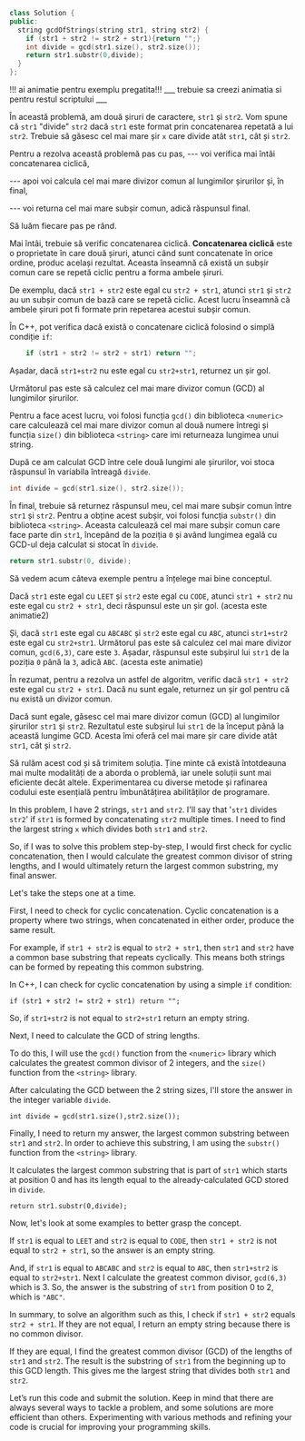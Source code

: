 ```cpp
class Solution {
public:
  string gcdOfStrings(string str1, string str2) {
    if (str1 + str2 != str2 + str1){return "";}
  	int divide = gcd(str1.size(), str2.size());
    return str1.substr(0,divide);
  }
};
```

!!! ai animatie pentru exemplu pregatita!!! 
___ trebuie sa creezi animatia si pentru restul scriptului ___

În această problemă, am două șiruri de caractere, `str1` și `str2`.
Vom spune că `str1` "divide" `str2` dacă `str1` este format prin concatenarea repetată a lui `str2`.
Trebuie să găsesc cel mai mare șir `x` care divide atât `str1`, cât și `str2`.

Pentru a rezolva această problemă pas cu pas, 
--- voi verifica mai întâi concatenarea ciclică, 

--- apoi voi calcula cel mai mare divizor comun al lungimilor șirurilor și, în final, 

--- voi returna cel mai mare subșir comun, adică răspunsul final.

Să luăm fiecare pas pe rând.

Mai întâi, trebuie să verific concatenarea ciclică.
**Concatenarea ciclică** este o proprietate în care două șiruri, atunci când sunt concatenate în orice ordine, produc același rezultat.
Aceasta înseamnă că există un subșir comun care se repetă ciclic pentru a forma ambele șiruri.

De exemplu, dacă `str1 + str2` este egal cu `str2 + str1`, atunci `str1` și `str2` au un subșir comun de bază care se repetă ciclic.
Acest lucru înseamnă că ambele șiruri pot fi formate prin repetarea acestui subșir comun.

În C++, pot verifica dacă există o concatenare ciclică folosind o simplă condiție `if`:

```cpp
    if (str1 + str2 != str2 + str1) return "";
```

Așadar, dacă `str1+str2` nu este egal cu `str2+str1`, returnez un șir gol.

Următorul pas este să calculez cel mai mare divizor comun (GCD) al lungimilor șirurilor.

Pentru a face acest lucru, voi folosi funcția `gcd()` din biblioteca `<numeric>` care calculează cel mai mare divizor comun al două numere întregi și funcția `size()` din biblioteca `<string>` care imi returneaza lungimea unui string.

După ce am calculat GCD între cele două lungimi ale șirurilor, voi stoca răspunsul în variabila întreagă `divide`.

```cpp
int divide = gcd(str1.size(), str2.size());
```

În final, trebuie să returnez răspunsul meu, cel mai mare subșir comun între `str1` și `str2`.
Pentru a obține acest subșir, voi folosi funcția `substr()` din biblioteca `<string>`.
Aceasta calculează cel mai mare subșir comun care face parte din `str1`, începând de la poziția `0` și având lungimea egală cu GCD-ul deja calculat si stocat în `divide`.

```cpp
return str1.substr(0, divide);
```

Să vedem acum câteva exemple pentru a înțelege mai bine conceptul.

Dacă `str1` este egal cu `LEET` și `str2` este egal cu `CODE`, atunci `str1 + str2` nu este egal cu `str2 + str1`, deci răspunsul este un șir gol. (acesta este animatie2)

Și, dacă `str1` este egal cu `ABCABC` și `str2` este egal cu `ABC`, atunci `str1+str2` este egal cu `str2+str1`. Următorul pas este să calculez cel mai mare divizor comun, `gcd(6,3)`, care este `3`. Așadar, răspunsul este subșirul lui `str1` de la poziția `0` până la `3`, adică `ABC`. (acesta este animatie)

În rezumat, pentru a rezolva un astfel de algoritm, verific dacă `str1 + str2` este egal cu `str2 + str1`. Dacă nu sunt egale, returnez un șir gol pentru că nu există un divizor comun.

Dacă sunt egale, găsesc cel mai mare divizor comun (GCD) al lungimilor șirurilor `str1` și `str2`. Rezultatul este subșirul lui `str1` de la început până la această lungime GCD. Acesta îmi oferă cel mai mare șir care divide atât `str1`, cât și `str2`.

Să rulăm acest cod și să trimitem soluția. Ține minte că există întotdeauna mai multe modalități de a aborda o problemă, iar unele soluții sunt mai eficiente decât altele. Experimentarea cu diverse metode și rafinarea codului este esențială pentru îmbunătățirea abilităților de programare.




In this problem, I have 2 strings, `str1` and `str2`. I'll say that '`str1` divides `str2`' if `str1` is formed by concatenating `str2` multiple times. I need to find the largest string `x` which divides both `str1` and `str2`.

So, if I was to solve this problem step-by-step, I would first check for cyclic concatenation, then I would calculate the greatest common divisor of string lengths, and I would ultimately return the largest common substring, my final answer.

Let's take the steps one at a time.

First, I need to check for cyclic concatenation. Cyclic concatenation is a property where two strings, when concatenated in either order, produce the same result. 

For example, if `str1 + str2` is equal to `str2 + str1`, then `str1` and `str2` have a common base substring that repeats cyclically. This means both strings can be formed by repeating this common substring. 

In C++, I can check for cyclic concatenation by using a simple `if` condition:

`if (str1 + str2 != str2 + str1) return "";`

So, if `str1+str2` is not equal to `str2+str1` return an empty string.

Next, I need to calculate the GCD of string lengths. 

To do this, I will use the `gcd()` function from the `<numeric>` library which calculates the greatest common divisor of 2 integers, and the `size()` function from the `<string>` library. 

After calculating the GCD between the 2 string sizes, I'll store the answer in the integer variable `divide`.

`int divide = gcd(str1.size(),str2.size());`

Finally, I need to return my answer, the largest common substring between `str1` and `str2`. In order to achieve this substring, I am using the `substr()` function from the `<string>` library. 

It calculates the largest common substring that is part of `str1` which starts at position 0 and has its length equal to the already-calculated GCD stored in `divide`.

`return str1.substr(0,divide);`

Now, let's look at some examples to better grasp the concept.

If `str1` is equal to `LEET` and `str2` is equal to `CODE`, then `str1 + str2` is not equal to `str2 + str1`, so the answer is an empty string.

And, if `str1` is equal to `ABCABC` and `str2` is equal to `ABC`, then `str1+str2` is equal to `str2+str1`. Next I calculate the greatest common divisor, `gcd(6,3)` which is 3. So, the answer is the substring of `str1` from position 0 to 2, which is `"ABC"`.

In summary, to solve an algorithm such as this, I check if `str1 + str2` equals `str2 + str1`. If they are not equal, I return an empty string because there is no common divisor. 

If they are equal, I find the greatest common divisor (GCD) of the lengths of `str1` and `str2`. The result is the substring of `str1` from the beginning up to this GCD length. This gives me the largest string that divides both `str1` and `str2`.

Let’s run this code and submit the solution. Keep in mind that there are always several ways to tackle a problem, and some solutions are more efficient than others. Experimenting with various methods and refining your code is crucial for improving your programming skills.